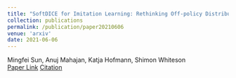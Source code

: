 ```yaml
---
title: "SoftDICE for Imitation Learning: Rethinking Off-policy Distribution Matching"
collection: publications
permalink: /publication/paper20210606
venue: 'arxiv'
date: 2021-06-06
---
```

Mingfei Sun, Anuj Mahajan, Katja Hofmann, Shimon Whiteson\
[Paper Link](http://anuj-mahajan.github.io/files/softdice.pdf)    [Citation](/bibtex/paper8.html)

